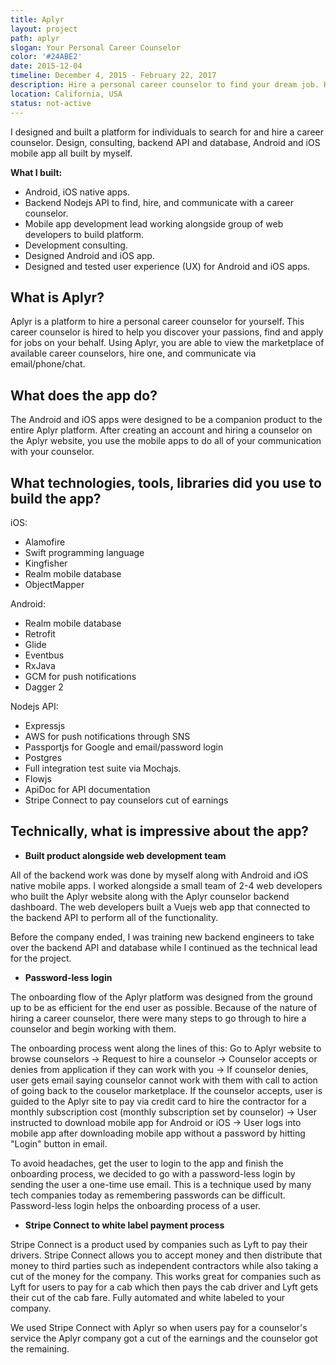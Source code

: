 ```yaml
---
title: Aplyr
layout: project
path: aplyr
slogan: Your Personal Career Counselor
color: '#24ABE2'
date: 2015-12-04
timeline: December 4, 2015 - February 22, 2017
description: Hire a personal career counselor to find your dream job. Have your counselor help you discover your passions, find and apply for job applications for you.
location: California, USA
status: not-active
---
```

I designed and built a platform for individuals to search for and hire a career counselor. Design, consulting, backend API and database, Android and iOS mobile app all built by myself.

**What I built:**

* Android, iOS native apps.
* Backend Nodejs API to find, hire, and communicate with a career counselor.
* Mobile app development lead working alongside group of web developers to build platform.
* Development consulting.
* Designed Android and iOS app.
* Designed and tested user experience (UX) for Android and iOS apps.

## What is Aplyr?

Aplyr is a platform to hire a personal career counselor for yourself. This career counselor is hired to help you discover your passions, find and apply for jobs on your behalf. Using Aplyr, you are able to view the marketplace of available career counselors, hire one, and communicate via email/phone/chat.

## What does the app do?

The Android and iOS apps were designed to be a companion product to the entire Aplyr platform. After creating an account and hiring a counselor on the Aplyr website, you use the mobile apps to do all of your communication with your counselor.

## What technologies, tools, libraries did you use to build the app?

iOS:

* Alamofire
* Swift programming language
* Kingfisher
* Realm mobile database
* ObjectMapper

Android:

* Realm mobile database
* Retrofit
* Glide
* Eventbus
* RxJava
* GCM for push notifications
* Dagger 2

Nodejs API:

* Expressjs
* AWS for push notifications through SNS
* Passportjs for Google and email/password login
* Postgres
* Full integration test suite via Mochajs.
* Flowjs
* ApiDoc for API documentation
* Stripe Connect to pay counselors cut of earnings

## Technically, what is impressive about the app?

* **Built product alongside web development team**

All of the backend work was done by myself along with Android and iOS native mobile apps. I worked alongside a small team of 2-4 web developers who built the Aplyr website along with the Aplyr counselor backend dashboard. The web developers built a Vuejs web app that connected to the backend API to perform all of the functionality.

Before the company ended, I was training new backend engineers to take over the backend API and database while I continued as the technical lead for the project.

* **Password-less login**

The onboarding flow of the Aplyr platform was designed from the ground up to be as efficient for the end user as possible. Because of the nature of hiring a career counselor, there were many steps to go through to hire a counselor and begin working with them.

The onboarding process went along the lines of this: Go to Aplyr website to browse counselors -> Request to hire a counselor -> Counselor accepts or denies from application if they can work with you -> If counselor denies, user gets email saying counselor cannot work with them with call to action of going back to the couselor marketplace. If the counselor accepts, user is guided to the Aplyr site to pay via credit card to hire the contractor for a monthly subscription cost (monthly subscription set by counselor) -> User instructed to download mobile app for Android or iOS -> User logs into mobile app after downloading mobile app without a password by hitting "Login" button in email.

To avoid headaches, get the user to login to the app and finish the onboarding process, we decided to go with a password-less login by sending the user a one-time use email. This is a technique used by many tech companies today as remembering passwords can be difficult. Password-less login helps the onboarding process of a user.

* **Stripe Connect to white label payment process**

Stripe Connect is a product used by companies such as Lyft to pay their drivers. Stripe Connect allows you to accept money and then distribute that money to third parties such as independent contractors while also taking a cut of the money for the company. This works great for companies such as Lyft for users to pay for a cab which then pays the cab driver and Lyft gets their cut of the cab fare. Fully automated and white labeled to your company.

We used Stripe Connect with Aplyr so when users pay for a counselor's service the Aplyr company got a cut of the earnings and the counselor got the remaining.
